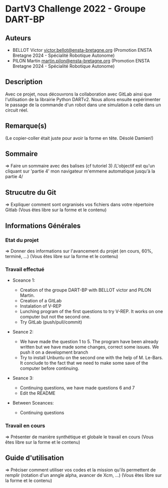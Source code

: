 # DartV3 Challenge 2022 - Groupe DART-BP

## Auteurs
- BELLOT Victor <victor.bellot@ensta-bretagne.org> (Promotion ENSTA Bretagne 2024 - Spécialité Robotique Autonome)
- PILON Martin <martin.pilon@ensta-bretagne.org> (Promotion ENSTA Bretagne 2024 - Spécialité Robotique Autonome)

## Description
Avec ce projet, nous découvrons la collaboration avec GitLab ainsi que l'utilisation de la librairie Python DARTv2.
Nous allons ensuite expérimenter le passage de la commande d'un robot dans une simulation à celle dans un circuit réel.

## Remarque(s)
(Le copier-coller était juste pour avoir la forme en tête. Désolé Damien!)

## Sommaire
=> Faire un sommaire avec des balises (cf tutoriel 3)
/L'objectif est qu'un cliquant sur 'partie 4' mon navigateur m'emmene automatique jusqu'à la partie 4/

## Strucutre du Git
=> Expliquer comment sont orgranisés vos fichiers dans votre répertoire Gitlab (Vous êtes libre sur la forme et le contenu)

## Informations Générales

### Etat du projet
=> Donner des informations sur l'avancement du projet (en cours, 60%, terminé, ...) (Vous êtes libre sur la forme et le contenu)

### Travail effectué

* Sceance 1:
    * Creation of the groupe DART-BP with BELLOT victor and PILON Martin.
    * Creation of a GitLab
    * Instalation of V-REP
    * Lunching program of the first questions to try V-REP. It works on one computer but not the second one. 
    * Try GitLab (push/pull/commit)

* Seance 2:
    * We have made the question 1 to 5. The program have been already written but we have made some changes, correct some issues. We push it on a development branch
    * Try to install Unbuntu on the second one with the help of M. Le-Bars. It conclude to the fact that we need to make some save of the computer before continuing.

* Seance 3:
    * Continuing questions, we have made questions 6 and 7
    * Edit the README

* Between Sceances:
    * Continuing questions

### Travail en cours
=> Présenter de manière synthétique et globale le travail en cours (Vous êtes libre sur la forme et le contenu)

## Guide d'utilisation
=> Préciser comment utiliser vos codes et la mission qu'ils permettent de remplir (rotation d'un anngle alpha, avancer de Xcm, ...) (Vous êtes libre sur la forme et le contenu)
